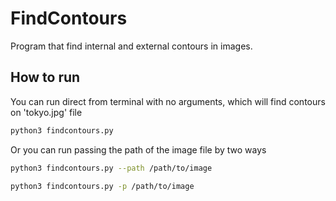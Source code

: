 # FindContours

Program that find internal and external contours in images.

## How to run
You can run direct from terminal with no arguments, which will find
contours on 'tokyo.jpg' file
```bash
python3 findcontours.py
```

Or you can run passing the path of the image file by two ways
```bash
python3 findcontours.py --path /path/to/image
```

```bash
python3 findcontours.py -p /path/to/image
```